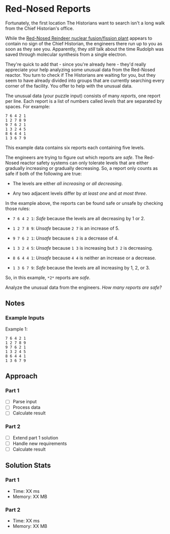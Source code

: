 # Red-Nosed Reports

Fortunately, the first location The Historians want to search isn't a long walk from the Chief Historian's office.

While the <a href="/2015/day/19">Red-Nosed Reindeer nuclear fusion/fission plant</a> appears to contain no sign of the Chief Historian, the engineers there run up to you as soon as they see you. Apparently, they *still* talk about the time Rudolph was saved through molecular synthesis from a single electron.

They're quick to add that - since you're already here - they'd really appreciate your help analyzing some unusual data from the Red-Nosed reactor. You turn to check if The Historians are waiting for you, but they seem to have already divided into groups that are currently searching every corner of the facility. You offer to help with the unusual data.

The unusual data (your puzzle input) consists of many *reports*, one report per line. Each report is a list of numbers called *levels* that are separated by spaces. For example:

```
7 6 4 2 1
1 2 7 8 9
9 7 6 2 1
1 3 2 4 5
8 6 4 4 1
1 3 6 7 9
```
This example data contains six reports each containing five levels.

The engineers are trying to figure out which reports are *safe*. The Red-Nosed reactor safety systems can only tolerate levels that are either gradually increasing or gradually decreasing. So, a report only counts as safe if both of the following are true:

- The levels are either *all increasing* or *all decreasing*.

- Any two adjacent levels differ by *at least one* and *at most three*.

In the example above, the reports can be found safe or unsafe by checking those rules:

- `7 6 4 2 1`: *Safe* because the levels are all decreasing by 1 or 2.

- `1 2 7 8 9`: *Unsafe* because `2 7` is an increase of 5.

- `9 7 6 2 1`: *Unsafe* because `6 2` is a decrease of 4.

- `1 3 2 4 5`: *Unsafe* because `1 3` is increasing but `3 2` is decreasing.

- `8 6 4 4 1`: *Unsafe* because `4 4` is neither an increase or a decrease.

- `1 3 6 7 9`: *Safe* because the levels are all increasing by 1, 2, or 3.

So, in this example, `*2*` reports are *safe*.

Analyze the unusual data from the engineers. *How many reports are safe?*

## Notes

### Example Inputs

Example 1:
```
7 6 4 2 1
1 2 7 8 9
9 7 6 2 1
1 3 2 4 5
8 6 4 4 1
1 3 6 7 9
```


## Approach

### Part 1
- [ ] Parse input
- [ ] Process data
- [ ] Calculate result

### Part 2
- [ ] Extend part 1 solution
- [ ] Handle new requirements
- [ ] Calculate result

## Solution Stats

### Part 1
- Time: XX ms
- Memory: XX MB

### Part 2
- Time: XX ms
- Memory: XX MB
